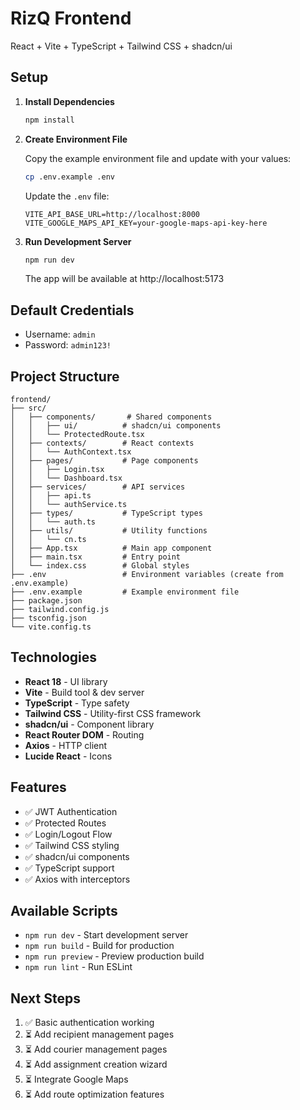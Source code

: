 # RizQ Frontend

React + Vite + TypeScript + Tailwind CSS + shadcn/ui

## Setup

1. **Install Dependencies**
   ```bash
   npm install
   ```

2. **Create Environment File**
   
   Copy the example environment file and update with your values:
   ```bash
   cp .env.example .env
   ```
   
   Update the `.env` file:
   ```
   VITE_API_BASE_URL=http://localhost:8000
   VITE_GOOGLE_MAPS_API_KEY=your-google-maps-api-key-here
   ```

3. **Run Development Server**
   ```bash
   npm run dev
   ```
   
   The app will be available at http://localhost:5173

## Default Credentials

- Username: `admin`
- Password: `admin123!`

## Project Structure

```
frontend/
├── src/
│   ├── components/       # Shared components
│   │   ├── ui/          # shadcn/ui components
│   │   └── ProtectedRoute.tsx
│   ├── contexts/        # React contexts
│   │   └── AuthContext.tsx
│   ├── pages/           # Page components
│   │   ├── Login.tsx
│   │   └── Dashboard.tsx
│   ├── services/        # API services
│   │   ├── api.ts
│   │   └── authService.ts
│   ├── types/           # TypeScript types
│   │   └── auth.ts
│   ├── utils/           # Utility functions
│   │   └── cn.ts
│   ├── App.tsx          # Main app component
│   ├── main.tsx         # Entry point
│   └── index.css        # Global styles
├── .env                 # Environment variables (create from .env.example)
├── .env.example         # Example environment file
├── package.json
├── tailwind.config.js
├── tsconfig.json
└── vite.config.ts
```

## Technologies

- **React 18** - UI library
- **Vite** - Build tool & dev server
- **TypeScript** - Type safety
- **Tailwind CSS** - Utility-first CSS framework
- **shadcn/ui** - Component library
- **React Router DOM** - Routing
- **Axios** - HTTP client
- **Lucide React** - Icons

## Features

- ✅ JWT Authentication
- ✅ Protected Routes
- ✅ Login/Logout Flow
- ✅ Tailwind CSS styling
- ✅ shadcn/ui components
- ✅ TypeScript support
- ✅ Axios with interceptors

## Available Scripts

- `npm run dev` - Start development server
- `npm run build` - Build for production
- `npm run preview` - Preview production build
- `npm run lint` - Run ESLint

## Next Steps

1. ✅ Basic authentication working
2. ⏳ Add recipient management pages
3. ⏳ Add courier management pages
4. ⏳ Add assignment creation wizard
5. ⏳ Integrate Google Maps
6. ⏳ Add route optimization features
